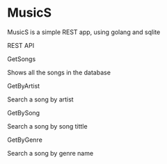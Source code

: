 # MusicS

MusicS is a simple REST app, using golang and sqlite

REST API

GetSongs

Shows all the songs in the database

GetByArtist

Search a song by artist

GetBySong

Search a song by song tittle

GetByGenre

Search a song by genre name